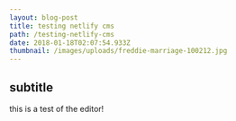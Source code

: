 ```yaml
---
layout: blog-post
title: testing netlify cms
path: /testing-netlify-cms
date: 2018-01-18T02:07:54.933Z
thumbnail: /images/uploads/freddie-marriage-100212.jpg
---
```

## subtitle

this is a test of the editor!

